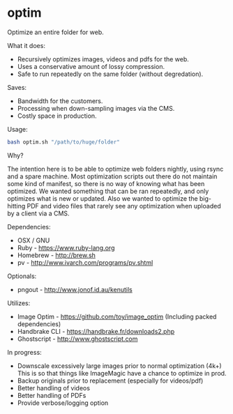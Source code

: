 # optim
Optimize an entire folder for web.

What it does:
* Recursively optimizes images, videos and pdfs for the web.
* Uses a conservative amount of lossy compression.
* Safe to run repeatedly on the same folder (without degredation).

Saves:
* Bandwidth for the customers.
* Processing when down-sampling images via the CMS.
* Costly space in production.

Usage:
```bash
bash optim.sh "/path/to/huge/folder"
```

Why?

The intention here is to be able to optimize web folders nightly, using rsync
and a spare machine. Most optimization scripts out there do not maintain some
kind of manifest, so there is no way of knowing what has been optimized. We 
wanted something that can be ran repeatedly, and only optimizes what is new
or updated. Also we wanted to optimize the big-hitting PDF and video files that
rarely see any optimization when uploaded by a client via a CMS.


Dependencies:
* OSX / GNU
* Ruby - https://www.ruby-lang.org
* Homebrew - http://brew.sh
* pv - http://www.ivarch.com/programs/pv.shtml

Optionals:
* pngout - http://www.jonof.id.au/kenutils

Utilizes:
* Image Optim - https://github.com/toy/image_optim
  (Including packed dependencies)
* Handbrake CLI - https://handbrake.fr/downloads2.php
* Ghostscript - http://www.ghostscript.com

In progress:
* Downscale excessively large images prior to normal optimization (4k+)
  This is so that things like ImageMagic have a chance to optimize in prod.
* Backup originals prior to replacement (especially for videos/pdf)
* Better handling of videos
* Better handling of PDFs
* Provide verbose/logging option
